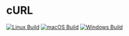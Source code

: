 # cURL
[![Linux Build](https://github.com/faojdoai324234s/cURL/actions/workflows/build_linux.yml/badge.svg)](https://github.com/faojdoai324234s/cURL/actions/workflows/build_linux.yml)
[![macOS Build](https://github.com/faojdoai324234s/curl/actions/workflows/build_macos.yml/badge.svg)](https://github.com/faojdoai324234s/curl/actions/workflows/build_macos.yml)
[![Windows Build](https://github.com/faojdoai324234s/cURL/actions/workflows/build_win.yml/badge.svg)](https://github.com/faojdoai324234s/cURL/actions/workflows/build_win.yml)
